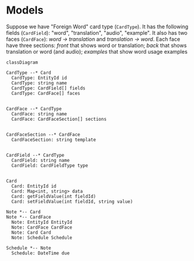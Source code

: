 # Models
Suppose we have "Foreign Word" card type (`CardType`). It has the following fields (`CardField`): "word", "translation", "audio", "example". It also has two faces (`CardFace`): _word → translation_ and _translation → word_. Each face have three sections: _front_ that shows word or translation; _back_ that shows translation or word (and audio); _examples_ that show word usage examples

```mermaid
classDiagram

CardType --* Card
  CardType: EntityId id
  CardType: string name
  CardType: CardField[] fields
  CardType: CardFace[] faces


CardFace --* CardType
  CardFace: string name
  CardFace: CardFaceSection[] sections


CardFaceSection --* CardFace
  CardFaceSection: string template


CardField --* CardType
  CardField: string name
  CardField: CardFieldType type


Card
  Card: EntityId id
  Card: Map<int, string> data
  Card: getFieldValue(int fieldId)
  Card: setFieldValue(int fieldId, string value)

Note *-- Card
Note *-- CardFace
  Note: EntityId EntityId
  Note: CardFace CardFace
  Note: Card Card
  Note: Schedule Schedule

Schedule *-- Note
  Schedule: DateTime due
```